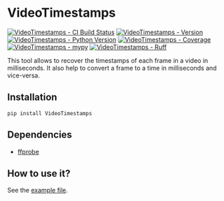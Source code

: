 # VideoTimestamps
[![VideoTimestamps - CI Build Status](https://github.com/moi15moi/VideoTimestamps/actions/workflows/run_test.yml/badge.svg?branch=main)](https://github.com/moi15moi/VideoTimestamps/actions/workflows/run_test.yml?query=branch:main)
[![VideoTimestamps - Version](https://img.shields.io/pypi/v/videotimestamps.svg)](https://pypi.org/project/VideoTimestamps)
[![VideoTimestamps - Python Version](https://img.shields.io/pypi/pyversions/videotimestamps.svg)](https://pypi.org/project/VideoTimestamps)
[![VideoTimestamps - Coverage](https://img.shields.io/codecov/c/github/moi15moi/VideoTimestamps)](https://app.codecov.io/github/moi15moi/VideoTimestamps)
[![VideoTimestamps - mypy](https://img.shields.io/badge/mypy-checked-blue)](https://github.com/moi15moi/VideoTimestamps/actions?query=branch:main)
[![VideoTimestamps - Ruff](https://img.shields.io/endpoint?url=https://raw.githubusercontent.com/astral-sh/ruff/main/assets/badge/v2.json)](https://github.com/astral-sh/ruff)

This tool allows to recover the timestamps of each frame in a video in milliseconds.
It also help to convert a frame to a time in milliseconds and vice-versa.

## Installation
```
pip install VideoTimestamps
```

## Dependencies
-  [ffprobe](https://ffmpeg.org/download.html)

## How to use it?
See the [example file](./examples/get_timestamps.py).

